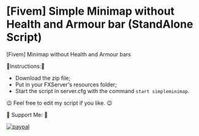 # [Fivem] Simple Minimap without Health and Armour bar (StandAlone Script)
[Fivem] Minimap without Health and Armour bars

📜Instructions:📜

- Download the zip file;
- Put in your FXServer's resources folder;
- Start the script in server.cfg with the command ```start simpleminimap```.



😉 Feel free to edit my script if you like. 😉


🎁 Support Me: 🎁

[![paypal](https://media.discordapp.net/attachments/822839781481381938/890060488451424296/paypal-donate-button-high-quality-png-300x171_1.png)](https://www.paypal.me/JoaoPedroJP)
